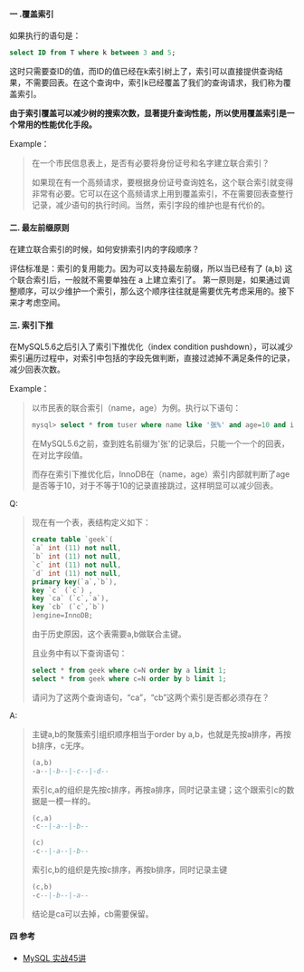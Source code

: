 #### 一 .覆盖索引

如果执行的语句是：

```sql
select ID from T where k between 3 and 5;
```

这时只需要查ID的值，而ID的值已经在k索引树上了，索引可以直接提供查询结果，不需要回表。在这个查询中，索引k已经覆盖了我们的查询请求，我们称为覆盖索引。

**由于索引覆盖可以减少树的搜索次数，显著提升查询性能，所以使用覆盖索引是一个常用的性能优化手段。**

Example：

> 在一个市民信息表上，是否有必要将身份证号和名字建立联合索引？
>
> 如果现在有一个高频请求，要根据身份证号查询姓名，这个联合索引就变得非常有必要。它可以在这个高频请求上用到覆盖索引，不在需要回表查整行记录，减少语句的执行时间。当然，索引字段的维护也是有代价的。

#### 二. 最左前缀原则

在建立联合索引的时候，如何安排索引内的字段顺序？

 评估标准是：索引的复用能力。因为可以支持最左前缀，所以当已经有了 (a,b) 这个联合索引后，一般就不需要单独在 a 上建立索引了。 第一原则是，如果通过调整顺序，可以少维护一个索引，那么这个顺序往往就是需要优先考虑采用的。接下来才考虑空间。

#### 三. 索引下推

在MySQL5.6之后引入了索引下推优化（index condition pushdown），可以减少索引遍历过程中，对索引中包括的字段先做判断，直接过滤掉不满足条件的记录，减少回表次数。

Example：

> 以市民表的联合索引（name，age）为例。执行以下语句：
>
> ```sql
> mysql> select * from tuser where name like '张%' and age=10 and ismale=1;
> ```
>
> 在MySQL5.6之前，查到姓名前缀为'张'的记录后，只能一个一个的回表，在对比字段值。
>
> 而存在索引下推优化后，InnoDB在（name，age）索引内部就判断了age是否等于10，对于不等于10的记录直接跳过，这样明显可以减少回表。

Q:

>现在有一个表，表结构定义如下：
>
>```sql
>create table `geek`(
>`a` int (11) not null,
>`b` int (11) not null,
>`c` int (11) not null,
>`d` int (11) not null,
>primary key(`a`,`b`),
>key `c` (`c`) ,
>key `ca` (`c`,`a`),
>key `cb` (`c`,`b`)
>)engine=InnoDB;
>```
>
>由于历史原因，这个表需要a,b做联合主键。
>
>且业务中有以下查询语句：
>
>```sql
>select * from geek where c=N order by a limit 1;
>select * from geek where c=N order by b limit 1;
>```
>
>请问为了这两个查询语句，“ca”，“cb”这两个索引是否都必须存在？

A:

>主键a,b的聚簇索引组织顺序相当于order by a,b，也就是先按a排序，再按b排序，c无序。
>
>```sql
>(a,b)
>-a--|-b--|-c--|-d--
>```
>
>索引c,a的组织是先按c排序，再按a排序，同时记录主键；这个跟索引c的数据是一模一样的。
>
>```sql
>(c,a)
>-c--|-a--|-b--
>
>(c)
>-c--|-a--|-b--
>```
>
>索引c,b的组织是先按c排序，再按b排序，同时记录主键
>
>```sql
>(c,b)
>-c--|-b--|-a--
>```
>
>结论是ca可以去掉，cb需要保留。

#### 四 参考

- [MySQL 实战45讲 ]( https://time.geekbang.org/column/intro/100020801 )

